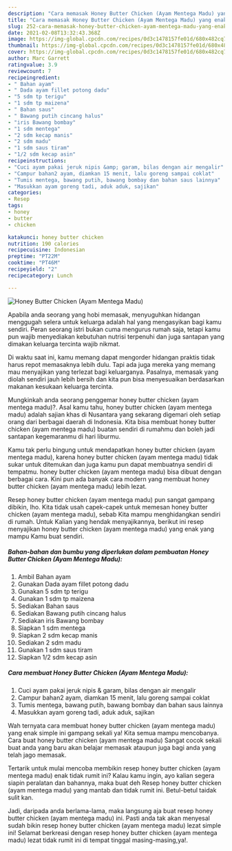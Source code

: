 ```yaml
---
description: "Cara memasak Honey Butter Chicken (Ayam Mentega Madu) yang enak Untuk Jualan"
title: "Cara memasak Honey Butter Chicken (Ayam Mentega Madu) yang enak Untuk Jualan"
slug: 252-cara-memasak-honey-butter-chicken-ayam-mentega-madu-yang-enak-untuk-jualan
date: 2021-02-08T13:32:43.368Z
image: https://img-global.cpcdn.com/recipes/0d3c1478157fe01d/680x482cq70/honey-butter-chicken-ayam-mentega-madu-foto-resep-utama.jpg
thumbnail: https://img-global.cpcdn.com/recipes/0d3c1478157fe01d/680x482cq70/honey-butter-chicken-ayam-mentega-madu-foto-resep-utama.jpg
cover: https://img-global.cpcdn.com/recipes/0d3c1478157fe01d/680x482cq70/honey-butter-chicken-ayam-mentega-madu-foto-resep-utama.jpg
author: Marc Garrett
ratingvalue: 3.9
reviewcount: 7
recipeingredient:
- " Bahan ayam"
- " Dada ayam fillet potong dadu"
- "5 sdm tp terigu"
- "1 sdm tp maizena"
- " Bahan saus"
- " Bawang putih cincang halus"
- "iris Bawang bombay"
- "1 sdm mentega"
- "2 sdm kecap manis"
- "2 sdm madu"
- "1 sdm saus tiram"
- "1/2 sdm kecap asin"
recipeinstructions:
- "Cuci ayam pakai jeruk nipis &amp; garam, bilas dengan air mengalir"
- "Campur bahan2 ayam, diamkan 15 menit, lalu goreng sampai coklat"
- "Tumis mentega, bawang putih, bawang bombay dan bahan saus lainnya"
- "Masukkan ayam goreng tadi, aduk aduk, sajikan"
categories:
- Resep
tags:
- honey
- butter
- chicken

katakunci: honey butter chicken 
nutrition: 190 calories
recipecuisine: Indonesian
preptime: "PT22M"
cooktime: "PT46M"
recipeyield: "2"
recipecategory: Lunch

---
```



![Honey Butter Chicken (Ayam Mentega Madu)](https://img-global.cpcdn.com/recipes/0d3c1478157fe01d/680x482cq70/honey-butter-chicken-ayam-mentega-madu-foto-resep-utama.jpg)

Apabila anda seorang yang hobi memasak, menyuguhkan hidangan menggugah selera untuk keluarga adalah hal yang mengasyikan bagi kamu sendiri. Peran seorang istri bukan cuma mengurus rumah saja, tetapi kamu pun wajib menyediakan kebutuhan nutrisi terpenuhi dan juga santapan yang dimakan keluarga tercinta wajib nikmat.

Di waktu  saat ini, kamu memang dapat mengorder hidangan praktis tidak harus repot memasaknya lebih dulu. Tapi ada juga mereka yang memang mau menyajikan yang terlezat bagi keluarganya. Pasalnya, memasak yang diolah sendiri jauh lebih bersih dan kita pun bisa menyesuaikan berdasarkan makanan kesukaan keluarga tercinta. 



Mungkinkah anda seorang penggemar honey butter chicken (ayam mentega madu)?. Asal kamu tahu, honey butter chicken (ayam mentega madu) adalah sajian khas di Nusantara yang sekarang digemari oleh setiap orang dari berbagai daerah di Indonesia. Kita bisa membuat honey butter chicken (ayam mentega madu) buatan sendiri di rumahmu dan boleh jadi santapan kegemaranmu di hari liburmu.

Kamu tak perlu bingung untuk mendapatkan honey butter chicken (ayam mentega madu), karena honey butter chicken (ayam mentega madu) tidak sukar untuk ditemukan dan juga kamu pun dapat membuatnya sendiri di tempatmu. honey butter chicken (ayam mentega madu) bisa dibuat dengan berbagai cara. Kini pun ada banyak cara modern yang membuat honey butter chicken (ayam mentega madu) lebih lezat.

Resep honey butter chicken (ayam mentega madu) pun sangat gampang dibikin, lho. Kita tidak usah capek-capek untuk memesan honey butter chicken (ayam mentega madu), sebab Kita mampu menghidangkan sendiri di rumah. Untuk Kalian yang hendak menyajikannya, berikut ini resep menyajikan honey butter chicken (ayam mentega madu) yang enak yang mampu Kamu buat sendiri.

<!--inarticleads1-->

##### Bahan-bahan dan bumbu yang diperlukan dalam pembuatan Honey Butter Chicken (Ayam Mentega Madu):

1. Ambil  Bahan ayam
1. Gunakan  Dada ayam fillet potong dadu
1. Gunakan 5 sdm tp terigu
1. Gunakan 1 sdm tp maizena
1. Sediakan  Bahan saus
1. Sediakan  Bawang putih cincang halus
1. Sediakan iris Bawang bombay
1. Siapkan 1 sdm mentega
1. Siapkan 2 sdm kecap manis
1. Sediakan 2 sdm madu
1. Gunakan 1 sdm saus tiram
1. Siapkan 1/2 sdm kecap asin




<!--inarticleads2-->

##### Cara membuat Honey Butter Chicken (Ayam Mentega Madu):

1. Cuci ayam pakai jeruk nipis &amp; garam, bilas dengan air mengalir
1. Campur bahan2 ayam, diamkan 15 menit, lalu goreng sampai coklat
1. Tumis mentega, bawang putih, bawang bombay dan bahan saus lainnya
1. Masukkan ayam goreng tadi, aduk aduk, sajikan




Wah ternyata cara membuat honey butter chicken (ayam mentega madu) yang enak simple ini gampang sekali ya! Kita semua mampu mencobanya. Cara buat honey butter chicken (ayam mentega madu) Sangat cocok sekali buat anda yang baru akan belajar memasak ataupun juga bagi anda yang telah jago memasak.

Tertarik untuk mulai mencoba membikin resep honey butter chicken (ayam mentega madu) enak tidak rumit ini? Kalau kamu ingin, ayo kalian segera siapin peralatan dan bahannya, maka buat deh Resep honey butter chicken (ayam mentega madu) yang mantab dan tidak rumit ini. Betul-betul taidak sulit kan. 

Jadi, daripada anda berlama-lama, maka langsung aja buat resep honey butter chicken (ayam mentega madu) ini. Pasti anda tak akan menyesal sudah bikin resep honey butter chicken (ayam mentega madu) lezat simple ini! Selamat berkreasi dengan resep honey butter chicken (ayam mentega madu) lezat tidak rumit ini di tempat tinggal masing-masing,ya!.

